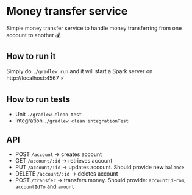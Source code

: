 # Money transfer service

Simple money transfer service to handle money transferring from one account to another :moneybag:

## How to run it

Simply do `./gradlew run` and it will start a Spark server on http://localhost:4567 :zap:

## How to run tests

- Unit `./gradlew clean test`
- Integration `./gradlew clean integrationTest`

## API

- POST `/account` -> creates account
- GET `/account/:id` -> retrieves account
- PUT `/account/:id` -> updates account. Should provide new `balance`
- DELETE `/account/:id` -> deletes account
- POST `/transfer` -> transfers money. Should provide: `accountIdFrom`, `accountIdTo` and `amount`
